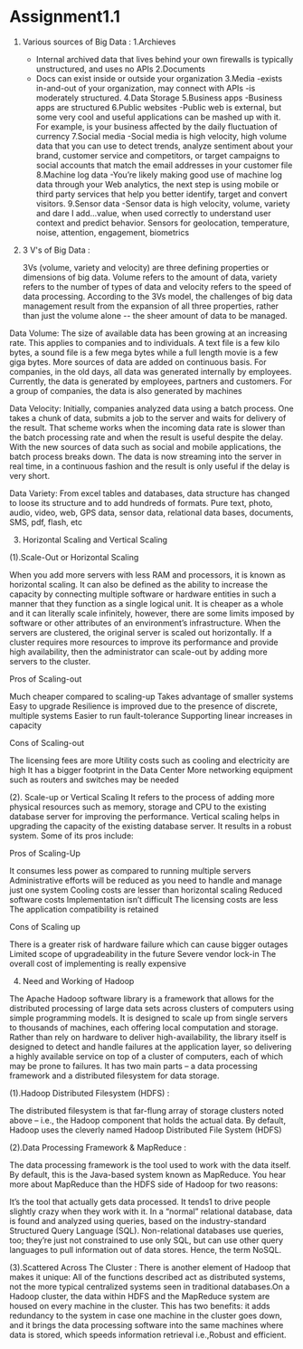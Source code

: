 # Assignment1.1

1. Various sources of Big Data : 
     1.Archieves
      - Internal archived data that lives behind your own firewalls is typically unstructured, and uses no APIs
     2.Documents
     - Docs can exist inside or outside your organization
     3.Media
      -exists in-and-out of your organization, may connect with APIs
      -is moderately structured.
     4.Data Storage
     5.Business apps
      -Business apps are structured
     6.Public websites
      -Public web is external, but some very cool and useful applications can be mashed up with it. For example, is your business              affected by the daily fluctuation of currency
     7.Social media
      -Social media is high velocity, high volume data that you can use to detect trends, analyze sentiment about your brand, customer            service and competitors, or target campaigns to social accounts that match the email addresses in your customer file 
     8.Machine log data
      -You’re likely making good use of machine log data through your Web analytics, the next step is using mobile or third party              services that help you better identify, target and convert visitors.
     9.Sensor data
      -Sensor data is high velocity, volume, variety and dare I add…value, when used correctly to understand user context and predict            behavior. Sensors for geolocation, temperature, noise, attention, engagement, biometrics
      
      
2. 3 V's of Big Data :
      
      3Vs (volume, variety and velocity) are three defining properties or dimensions of big data. Volume refers to the amount of data, variety refers to the number of types of data and velocity refers to the speed of data processing. According to the 3Vs model, the challenges of big data management result from the expansion of all three properties, rather than just the volume alone -- the sheer amount of data to be managed.
     
Data Volume:
The size of available data has been growing at an increasing rate. This applies to companies and to individuals. A text file is a few kilo bytes, a sound file is a few mega bytes while a full length movie is a few giga bytes.
More sources of data are added on continuous basis. For companies, in the old days, all data was generated internally by employees. Currently, the data is generated by employees, partners and customers. For a group of companies, the data is also generated by machines

Data Velocity:
Initially, companies analyzed data using a batch process. One takes a chunk of data, submits a job to the server and waits for delivery of the result. That scheme works when the incoming data rate is slower than the batch processing rate and when the result is useful despite the delay. With the new sources of data such as social and mobile applications, the batch process breaks down. The data is now streaming into the server in real time, in a continuous fashion and the result is only useful if the delay is very short.

Data Variety:
From excel tables and databases, data structure has changed to loose its structure and to add hundreds of formats. Pure text, photo, audio, video, web, GPS data, sensor data, relational data bases, documents, SMS, pdf, flash, etc   


3. Horizontal Scaling and Vertical Scaling

(1).Scale-Out or Horizontal Scaling

When you add more servers with less RAM and processors, it is known as horizontal scaling. It can also be defined as the ability to increase the capacity by connecting multiple software or hardware entities in such a manner that they function as a single logical unit. It is cheaper as a whole and it can literally scale infinitely, however, there are some limits imposed by software or other attributes of an environment’s infrastructure. When the servers are clustered, the original server is scaled out horizontally. If a cluster requires more resources to improve its performance and provide high availability, then the administrator can scale-out by adding more servers to the cluster.

Pros of Scaling-out

Much cheaper compared to scaling-up
Takes advantage of smaller systems
Easy to upgrade
Resilience is improved due to the presence of discrete, multiple systems
Easier to run fault-tolerance
Supporting linear increases in capacity

Cons of Scaling-out

The licensing fees are more
Utility costs such as cooling and electricity are high
It has a bigger footprint in the Data Center
More networking equipment such as routers and switches may be needed


(2). Scale-up or Vertical Scaling
It refers to the process of adding more physical resources such as memory, storage and CPU to the existing database server for improving the performance. Vertical scaling helps in upgrading the capacity of the existing database server. It results in a robust system. Some of its pros include:

Pros of Scaling-Up

It consumes less power as compared to running multiple servers
Administrative efforts will be reduced as you need to handle and manage just one system
Cooling costs are lesser than horizontal scaling
Reduced software costs
Implementation isn’t difficult
The licensing costs are less
The application compatibility is retained

Cons of Scaling up

There is a greater risk of hardware failure which can cause bigger outages
Limited scope of upgradeability in the future
Severe vendor lock-in
The overall cost of implementing is really expensive


4. Need and Working of Hadoop


The Apache Hadoop software library is a framework that allows for the distributed processing of large data sets across clusters of computers using simple programming models. It is designed to scale up from single servers to thousands of machines, each offering local computation and storage. Rather than rely on hardware to deliver high-availability, the library itself is designed to detect and handle failures at the application layer, so delivering a highly available service on top of a cluster of computers, each of which may be prone to failures.
It has two main parts – a data processing framework and a distributed filesystem for data storage.

(1).Hadoop Distributed Filesystem (HDFS) : 

The distributed filesystem is that far-flung array of storage clusters noted above – i.e., the Hadoop component that holds the actual data. By default, Hadoop uses the cleverly named Hadoop Distributed File System (HDFS)

(2).Data Processing Framework & MapReduce :

The data processing framework is the tool used to work with the data itself. By default, this is the Java-based system known as MapReduce. You hear more about MapReduce than the HDFS side of Hadoop for two reasons:

It’s the tool that actually gets data processed.
It tends1 to drive people slightly crazy when they work with it.
In a “normal” relational database, data is found and analyzed using queries, based on the industry-standard Structured Query Language (SQL). Non-relational databases use queries, too; they’re just not constrained to use only SQL, but can use other query languages to pull information out of data stores. Hence, the term NoSQL.

(3).Scattered Across The Cluster :
There is another element of Hadoop that makes it unique: All of the functions described act as distributed systems, not the more typical centralized systems seen in traditional databases.On a Hadoop cluster, the data within HDFS and the MapReduce system are housed on every machine in the cluster. This has two benefits: it adds redundancy to the system in case one machine in the cluster goes down, and it brings the data processing software into the same machines where data is stored, which speeds information retrieval i.e.,Robust and efficient.


